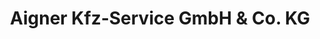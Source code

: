 ---
title: "Aigner Kfz-Service GmbH & Co. KG"
url: /muenchen/aigner-kfz-service-gmbh-und-co-kg/
shop: Autowerkstatt
---